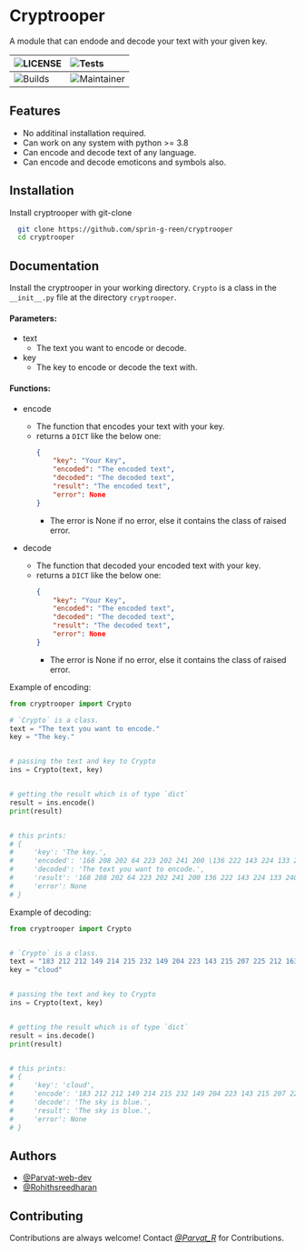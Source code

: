 
# Cryptrooper

A module that can endode and decode your text with your given key.


| ![LICENSE](https://img.shields.io/badge/License-Mozilla%20Public%20License%202.0-green.svg)| ![Tests](https://img.shields.io/badge/Tests-Passing-blue.svg) |
| :----- | :----- |
| ![Builds](https://img.shields.io/badge/Builds-Passing-blue.svg) | ![Maintainer](https://img.shields.io/badge/Maintainer-Parvat-black.svg) |

## Features

- No additinal installation required.
- Can work on any system with python >= 3.8
- Can encode and decode text of any language.
- Can encode and decode emoticons and symbols also.
## Installation 

Install cryptrooper with git-clone

```bash 
  git clone https://github.com/sprin-g-reen/cryptrooper
  cd cryptrooper
```
## Documentation

Install the cryptrooper in your working directory.
`Crypto` is a class in the `__init__.py` file at the directory `cryptrooper`.

#### Parameters:
- text 
    - The text you want to encode or decode.
- key
    - The key to encode or decode the text with.
#### Functions:
- encode
    - The function that encodes your text with your key.
    - returns a `DICT` like the below one:
        ```json
        {  
            "key": "Your Key",
            "encoded": "The encoded text",
            "decoded": "The decoded text",
            "result": "The encoded text",
            "error": None
        }
        ```
        - The error is None if no error, else it contains the class of raised error.

- decode
    - The function that decoded your encoded text with your key.
    - returns a `DICT` like the below one:
        ```json
        {  
            "key": "Your Key",
            "encoded": "The encoded text",
            "decoded": "The decoded text",
            "result": "The decoded text",
            "error": None
        }
        ```
        - The error is None if no error, else it contains the class of raised error.



Example of encoding:
```python
from cryptrooper import Crypto

# `Crypto` is a class.
text = "The text you want to encode."
key = "The key."


# passing the text and key to Crypto
ins = Crypto(text, key)


# getting the result which is of type `dict`
result = ins.encode()
print(result)


# this prints:
# {
#     'key': 'The key.',
#     'encoded': '168 208 202 64 223 202 241 200 \136 222 143 224 133 240 181 214 217 64 223 212 153 185 214 200 143 207 202 167',
#     'decoded': 'The text you want to encode.',
#     'result': '168 208 202 64 223 202 241 200 136 222 143 224 133 240 181 214 217 64 223 212 153 185 214 200 143 207 202 167',
#     'error': None
# }
```


Example of decoding:
```python
from cryptrooper import Crypto


# `Crypto` is a class.
text = "183 212 212 149 214 215 232 149 204 223 143 215 207 225 212 163"
key = "cloud"


# passing the text and key to Crypto
ins = Crypto(text, key)


# getting the result which is of type `dict`
result = ins.decode()
print(result)


# this prints:
# {
#     'key': 'cloud',
#     'encode': '183 212 212 149 214 215 232 149 204 223 143 215 207 225 212 163',
#     'decode': 'The sky is blue.',
#     'result': 'The sky is blue.',
#     'error': None
# }
```
## Authors

- [@Parvat-web-dev](https://www.github.com/Parvat-web-dev)
- [@Rohithsreedharan](https://www.github.com/Rohithsreedharan)

  

## Contributing

Contributions are always welcome!
Contact [*@Parvat_R*](https://telegram.me/Parvat_R) for Contributions.
